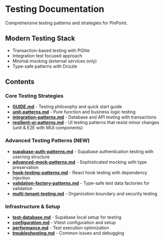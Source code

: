 # Testing Documentation

Comprehensive testing patterns and strategies for PinPoint.

## Modern Testing Stack

- Transaction-based testing with PGlite
- Integration test focused approach
- Minimal mocking (external services only)
- Type-safe patterns with Drizzle

## Contents

### Core Testing Strategies

- **[GUIDE.md](./GUIDE.md)** - Testing philosophy and quick start guide
- **[unit-patterns.md](./unit-patterns.md)** - Pure function and business logic testing
- **[integration-patterns.md](./integration-patterns.md)** - Database and API testing with transactions
- **[resilient-ui-patterns.md](./resilient-ui-patterns.md)** - UI testing patterns that resist minor changes (unit & E2E with MUI components)

### Advanced Testing Patterns (NEW)

- **[supabase-auth-patterns.md](./supabase-auth-patterns.md)** - Supabase authentication testing with user/org structure
- **[advanced-mock-patterns.md](./advanced-mock-patterns.md)** - Sophisticated mocking with type preservation
- **[hook-testing-patterns.md](./hook-testing-patterns.md)** - React hook testing with dependency injection
- **[validation-factory-patterns.md](./validation-factory-patterns.md)** - Type-safe test data factories for validation
- **[multi-tenant-testing.md](./multi-tenant-testing.md)** - Organization boundary and security testing

### Infrastructure & Setup

- **[test-database.md](./test-database.md)** - Supabase local setup for testing
- **[configuration.md](./configuration.md)** - Vitest configuration and setup
- **[performance.md](./performance.md)** - Test execution optimization
- **[troubleshooting.md](./troubleshooting.md)** - Common issues and debugging
